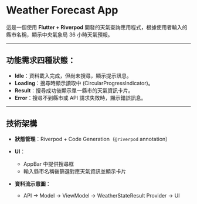 # Weather Forecast App

這是一個使用 **Flutter + Riverpod** 開發的天氣查詢應用程式，根據使用者輸入的縣市名稱，顯示中央氣象局 36 小時天氣預報。

---

## 功能需求四種狀態：

- **Idle**：資料載入完成，但尚未搜尋，顯示提示訊息。
- **Loading**：搜尋時顯示讀取中 (CircularProgressIndicator)。
- **Result**：搜尋成功後顯示單一縣市的天氣資訊卡片。
- **Error**：搜尋不到縣市或 API 請求失敗時，顯示錯誤訊息。

---

## 技術架構

- **狀態管理**：Riverpod + Code Generation（`@riverpod` annotation）
- **UI**：
  - AppBar 中提供搜尋框
  - 輸入縣市名稱後篩選對應天氣資訊並顯示卡片

- **資料流示意圖**：
  - API → Model → ViewModel → WeatherStateResult Provider → UI